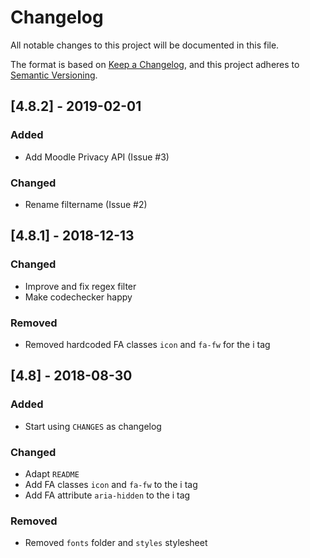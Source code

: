 # Changelog
All notable changes to this project will be documented in this file.

The format is based on [Keep a Changelog](https://keepachangelog.com/en/1.0.0/),
and this project adheres to [Semantic Versioning](https://semver.org/spec/v2.0.0.html).

## [4.8.2] - 2019-02-01
### Added 
- Add Moodle Privacy API (Issue #3)

### Changed
- Rename filtername (Issue #2) 

## [4.8.1] - 2018-12-13
### Changed
- Improve and fix regex filter
- Make codechecker happy

### Removed
- Removed hardcoded FA classes `icon` and `fa-fw` for the i tag

## [4.8] - 2018-08-30
### Added
- Start using `CHANGES` as changelog

### Changed
- Adapt `README`
- Add FA classes `icon` and `fa-fw` to the i tag
- Add FA attribute `aria-hidden` to the i tag

### Removed
- Removed `fonts` folder and `styles` stylesheet
